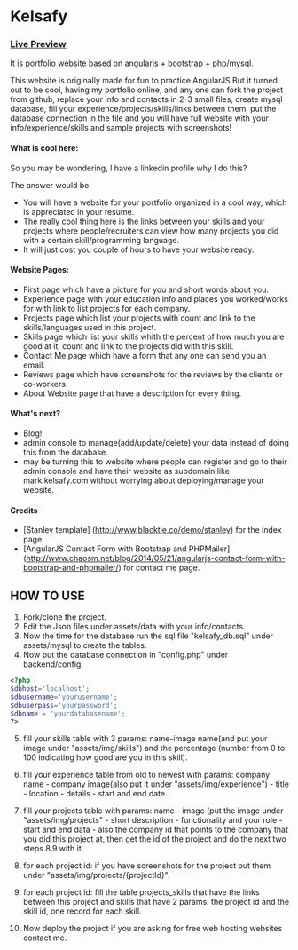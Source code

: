 # Kelsafy
### [Live Preview](http://kelsafy.com)

It is portfolio website based on angularjs + bootstrap + php/mysql.

This website is originally made for fun to practice AngularJS But it turned out to be cool, having my portfolio online, and any one can fork the project from github, replace your info and contacts in 2-3 small files, create mysql database, fill your experience/projects/skills/links between them, put the database connection in the file and you will have full website with your info/experience/skills and sample projects with screenshots!



#### What is cool here:
So you may be wondering, I have a linkedin profile why I do this?

The answer would be:
 * You will have a website for your portfolio organized in a cool way, which is appreciated in your resume.
 * The really cool thing here is the links between your skills and your projects where people/recruiters can view how many projects you did with a certain skill/programming language.
 * It will just cost you couple of hours to have your website ready.
 
 
#### Website Pages:

 * First page which have a picture for you and short words about you.
 * Experience page with your education info and places you worked/works for with link to list projects for each company.
 * Projects page which list your projects with count and link to the skills/languages used in this project.
 * Skills page which list your skills whith the percent of how much you are good at it, count and link to the projects did with this skill.
 * Contact Me page which have a form that any one can send you an email.
 * Reviews page which have screenshots for the reviews by the clients or co-workers.
 * About Website page that have a description for every thing.

#### What's next?
 
 * Blog!
 * admin console to manage(add/update/delete) your data instead of doing this from the database.
 * may be turning this to website where people can register and go to their admin console and have their website as subdomain like mark.kelsafy.com without worrying about deploying/manage your website.

#### Credits
 
 * [Stanley template] (http://www.blacktie.co/demo/stanley) for the index page.
 * [AngularJS Contact Form with Bootstrap and PHPMailer] (http://www.chaosm.net/blog/2014/05/21/angularjs-contact-form-with-bootstrap-and-phpmailer/) for contact me page.

## HOW TO USE

1) Fork/clone the project.
2) Edit the Json files under assets/data with your info/contacts.
3) Now the time for the database run the sql file "kelsafy_db.sql" under assets/mysql to create the tables.
4) Now put the database connection in "config.php" under backend/config.
```php
<?php
$dbhost='localhost';
$dbusername='yourusername';
$dbuserpass='yourpassword';
$dbname = 'yourdatabasename';
?>
```
5) fill your skills table with 3 params: name-image name(and put your image under "assets/img/skills") and the percentage (number from 0 to 100 indicating how good are you in this skill).

6) fill your experience table from old to newest with params: company name - company image(also put it under "assets/img/experience") - title - location - details - start and end date.

7) fill your projects table with params: name - image (put the image under "assets/img/projects" - short description - functionality and your role - start and end data - also the company id that points to the company that you did this project at, then get the id of the project and do the next two steps 8,9 with it.

8) for each project id: if you have screenshots for the project put them under "assets/img/projects/{projectId}". 

9) for each project id: fill the table projects_skills that have the links between this project and skills that have 2 params: the project id and the skill id, one record for each skill.

10) Now deploy the project if you are asking for free web hosting websites contact me.
